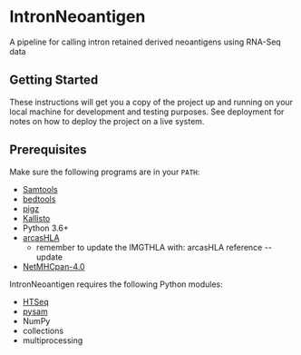 # IntronNeoantigen
A pipeline for calling intron retained derived neoantigens using RNA-Seq data

##  Getting Started
These instructions will get you a copy of the project up and running on your local machine for development and testing purposes. See deployment for notes on how to deploy the project on a live system.

##  Prerequisites
Make sure the following programs are in your `PATH`:
- [Samtools](http://www.htslib.org/)
- [bedtools](http://bedtools.readthedocs.io/)
- [pigz](https://zlib.net/pigz/)
- [Kallisto](https://pachterlab.github.io/kallisto/)
- Python 3.6+
- [arcasHLA](https://github.com/RabadanLab/arcasHLA)
    - remember to update the IMGTHLA with: arcasHLA reference --update
- [NetMHCpan-4.0](https://services.healthtech.dtu.dk/service.php?NetMHCpan-4.0)

IntronNeoantigen requires the following Python modules:
- [HTSeq](https://pypi.org/project/HTSeq/)
- [pysam](https://pypi.org/project/pysam/)
- NumPy
- collections
- multiprocessing

